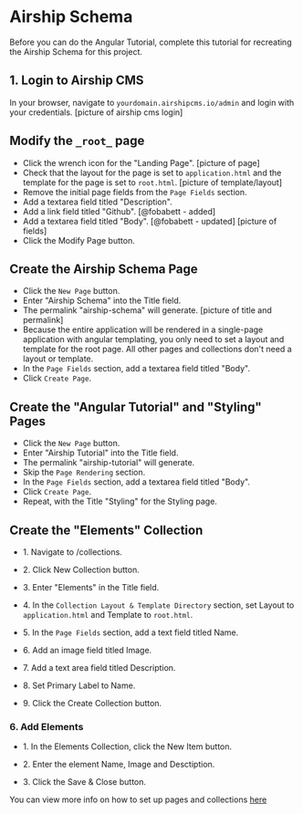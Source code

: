 # Airship Schema
Before you can do the Angular Tutorial, complete this tutorial for recreating the Airship Schema for this project.

## 1. Login to Airship CMS
In your browser, navigate to `yourdomain.airshipcms.io/admin` and login with your credentials.
[picture of airship cms login]  

## Modify the `_root_` page
- Click the wrench icon for the "Landing Page".
[picture of page]  
- Check that the layout for the page is set to `application.html` and the template for the page is set to `root.html`.
[picture of template/layout]  
- Remove the initial page fields from the `Page Fields` section.
- Add a textarea field titled "Description".
- Add a link field titled "Github". [@fobabett - added]
- Add a textarea field titled "Body". [@fobabett - updated]
[picture of fields]  
- Click the Modify Page button.

## Create the Airship Schema Page
- Click the `New Page` button.
- Enter "Airship Schema" into the Title field.
- The permalink "airship-schema" will generate.
[picture of title and permalink]  
- Because the entire application will be rendered in a single-page application with angular templating, you only need to set a layout and template for the root page. All other pages and collections don't need a layout or template.
- In the `Page Fields` section, add a textarea field titled "Body".
- Click `Create Page`.

## Create the "Angular Tutorial" and "Styling" Pages
- Click the `New Page` button.
- Enter "Airship Tutorial" into the Title field.
- The permalink "airship-tutorial" will generate.
- Skip the `Page Rendering` section.
- In the `Page Fields` section, add a textarea field titled "Body".
- Click `Create Page`.
- Repeat, with the Title "Styling" for the Styling page.

## Create the "Elements" Collection
- 1\. Navigate to /collections.

- 2\. Click New Collection button.

- 3\. Enter "Elements" in the Title field.

- 4\. In the `Collection Layout & Template Directory` section, set Layout to `application.html` and Template to `root.html`.

- 5\. In the `Page Fields` section, add a text field titled Name.

- 6\. Add an image field titled Image.

- 7\. Add a text area field titled Description.

- 8\. Set Primary Label to Name.

- 9\. Click the Create Collection button.

### 6\. Add Elements

- 1\. In the Elements Collection, click the New Item button.

- 2\. Enter the element Name, Image and Desctiption.

- 3\. Click the Save & Close button.

You can view more info on how to set up pages and collections [here](#)

